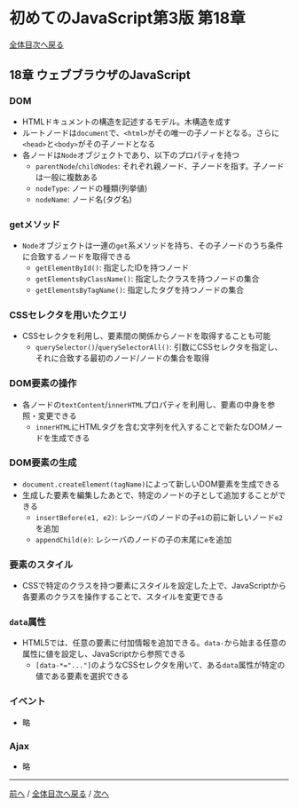 # 初めてのJavaScript第3版 第18章
[全体目次へ戻る](index.md)

## 18章 ウェブブラウザのJavaScript
### DOM
- HTMLドキュメントの構造を記述するモデル。木構造を成す
- ルートノードは`document`で、`<html>`がその唯一の子ノードとなる。さらに`<head>`と`<body>`がその子ノードとなる
- 各ノードは`Node`オブジェクトであり、以下のプロパティを持つ
  + `parentNode`/`childNodes`: それぞれ親ノード、子ノードを指す。子ノードは一般に複数ある
  + `nodeType`: ノードの種類(列挙値)
  + `nodeName`: ノード名(タグ名)

### getメソッド
- `Node`オブジェクトは一連の`get`系メソッドを持ち、その子ノードのうち条件に合致するノードを取得できる
  + `getElementById()`: 指定したIDを持つノード
  + `getElementsByClassName()`: 指定したクラスを持つノードの集合
  + `getElementsByTagName()`: 指定したタグを持つノードの集合

### CSSセレクタを用いたクエリ
- CSSセレクタを利用し、要素間の関係からノードを取得することも可能
  + `querySelector()`/`querySelectorAll()`: 引数にCSSセレクタを指定し、それに合致する最初のノード/ノードの集合を取得

### DOM要素の操作
- 各ノードの`textContent`/`innerHTML`プロパティを利用し、要素の中身を参照・変更できる
  + `innerHTML`にHTMLタグを含む文字列を代入することで新たなDOMノードを生成できる

### DOM要素の生成
- `document.createElement(tagName)`によって新しいDOM要素を生成できる
- 生成した要素を編集したあとで、特定のノードの子として追加することができる
  + `insertBefore(e1, e2)`: レシーバのノードの子`e1`の前に新しいノード`e2`を追加
  + `appendChild(e)`: レシーバのノードの子の末尾に`e`を追加

### 要素のスタイル
- CSSで特定のクラスを持つ要素にスタイルを設定した上で、JavaScriptから各要素のクラスを操作することで、スタイルを変更できる

### `data`属性
- HTML5では、任意の要素に付加情報を追加できる。`data-`から始まる任意の属性に値を設定し、JavaScriptから参照できる
  + `[data-*="..."]`のようなCSSセレクタを用いて、ある`data`属性が特定の値である要素を選択できる

### イベント
- 略

### Ajax
- 略
***

[前へ](c14.md) /
[全体目次へ戻る](index.md) /
[次へ](c20.md)
